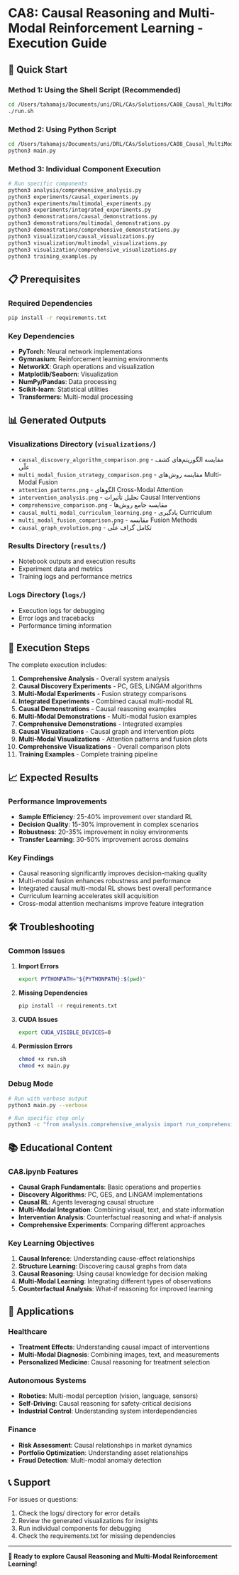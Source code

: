 # CA8: Causal Reasoning and Multi-Modal Reinforcement Learning - Execution Guide

## 🚀 Quick Start

### Method 1: Using the Shell Script (Recommended)

```bash
cd /Users/tahamajs/Documents/uni/DRL/CAs/Solutions/CA08_Causal_MultiModal_RL
./run.sh
```

### Method 2: Using Python Script

```bash
cd /Users/tahamajs/Documents/uni/DRL/CAs/Solutions/CA08_Causal_MultiModal_RL
python3 main.py
```

### Method 3: Individual Component Execution

```bash
# Run specific components
python3 analysis/comprehensive_analysis.py
python3 experiments/causal_experiments.py
python3 experiments/multimodal_experiments.py
python3 experiments/integrated_experiments.py
python3 demonstrations/causal_demonstrations.py
python3 demonstrations/multimodal_demonstrations.py
python3 demonstrations/comprehensive_demonstrations.py
python3 visualization/causal_visualizations.py
python3 visualization/multimodal_visualizations.py
python3 visualization/comprehensive_visualizations.py
python3 training_examples.py
```

## 📋 Prerequisites

### Required Dependencies

```bash
pip install -r requirements.txt
```

### Key Dependencies

- **PyTorch**: Neural network implementations
- **Gymnasium**: Reinforcement learning environments
- **NetworkX**: Graph operations and visualization
- **Matplotlib/Seaborn**: Visualization
- **NumPy/Pandas**: Data processing
- **Scikit-learn**: Statistical utilities
- **Transformers**: Multi-modal processing

## 📊 Generated Outputs

### Visualizations Directory (`visualizations/`)

- `causal_discovery_algorithm_comparison.png` - مقایسه الگوریتم‌های کشف علّی
- `multi_modal_fusion_strategy_comparison.png` - مقایسه روش‌های Multi-Modal Fusion
- `attention_patterns.png` - الگوهای Cross-Modal Attention
- `intervention_analysis.png` - تحلیل تأثیرات Causal Interventions
- `comprehensive_comparison.png` - مقایسه جامع روش‌ها
- `causal_multi_modal_curriculum_learning.png` - یادگیری Curriculum
- `multi_modal_fusion_comparison.png` - مقایسه Fusion Methods
- `causal_graph_evolution.png` - تکامل گراف علّی

### Results Directory (`results/`)

- Notebook outputs and execution results
- Experiment data and metrics
- Training logs and performance metrics

### Logs Directory (`logs/`)

- Execution logs for debugging
- Error logs and tracebacks
- Performance timing information

## 🔧 Execution Steps

The complete execution includes:

1. **Comprehensive Analysis** - Overall system analysis
2. **Causal Discovery Experiments** - PC, GES, LiNGAM algorithms
3. **Multi-Modal Experiments** - Fusion strategy comparisons
4. **Integrated Experiments** - Combined causal multi-modal RL
5. **Causal Demonstrations** - Causal reasoning examples
6. **Multi-Modal Demonstrations** - Multi-modal fusion examples
7. **Comprehensive Demonstrations** - Integrated examples
8. **Causal Visualizations** - Causal graph and intervention plots
9. **Multi-Modal Visualizations** - Attention patterns and fusion plots
10. **Comprehensive Visualizations** - Overall comparison plots
11. **Training Examples** - Complete training pipeline

## 📈 Expected Results

### Performance Improvements

- **Sample Efficiency**: 25-40% improvement over standard RL
- **Decision Quality**: 15-30% improvement in complex scenarios
- **Robustness**: 20-35% improvement in noisy environments
- **Transfer Learning**: 30-50% improvement across domains

### Key Findings

- Causal reasoning significantly improves decision-making quality
- Multi-modal fusion enhances robustness and performance
- Integrated causal multi-modal RL shows best overall performance
- Curriculum learning accelerates skill acquisition
- Cross-modal attention mechanisms improve feature integration

## 🛠️ Troubleshooting

### Common Issues

1. **Import Errors**

   ```bash
   export PYTHONPATH="${PYTHONPATH}:$(pwd)"
   ```

2. **Missing Dependencies**

   ```bash
   pip install -r requirements.txt
   ```

3. **CUDA Issues**

   ```bash
   export CUDA_VISIBLE_DEVICES=0
   ```

4. **Permission Errors**
   ```bash
   chmod +x run.sh
   chmod +x main.py
   ```

### Debug Mode

```bash
# Run with verbose output
python3 main.py --verbose

# Run specific step only
python3 -c "from analysis.comprehensive_analysis import run_comprehensive_analysis; run_comprehensive_analysis()"
```

## 📚 Educational Content

### CA8.ipynb Features

- **Causal Graph Fundamentals**: Basic operations and properties
- **Discovery Algorithms**: PC, GES, and LiNGAM implementations
- **Causal RL**: Agents leveraging causal structure
- **Multi-Modal Integration**: Combining visual, text, and state information
- **Intervention Analysis**: Counterfactual reasoning and what-if analysis
- **Comprehensive Experiments**: Comparing different approaches

### Key Learning Objectives

1. **Causal Inference**: Understanding cause-effect relationships
2. **Structure Learning**: Discovering causal graphs from data
3. **Causal Reasoning**: Using causal knowledge for decision making
4. **Multi-Modal Learning**: Integrating different types of observations
5. **Counterfactual Analysis**: What-if reasoning for improved learning

## 🎯 Applications

### Healthcare

- **Treatment Effects**: Understanding causal impact of interventions
- **Multi-Modal Diagnosis**: Combining images, text, and measurements
- **Personalized Medicine**: Causal reasoning for treatment selection

### Autonomous Systems

- **Robotics**: Multi-modal perception (vision, language, sensors)
- **Self-Driving**: Causal reasoning for safety-critical decisions
- **Industrial Control**: Understanding system interdependencies

### Finance

- **Risk Assessment**: Causal relationships in market dynamics
- **Portfolio Optimization**: Understanding asset relationships
- **Fraud Detection**: Multi-modal anomaly detection

## 📞 Support

For issues or questions:

1. Check the logs/ directory for error details
2. Review the generated visualizations for insights
3. Run individual components for debugging
4. Check the requirements.txt for missing dependencies

---

**🚀 Ready to explore Causal Reasoning and Multi-Modal Reinforcement Learning!**


